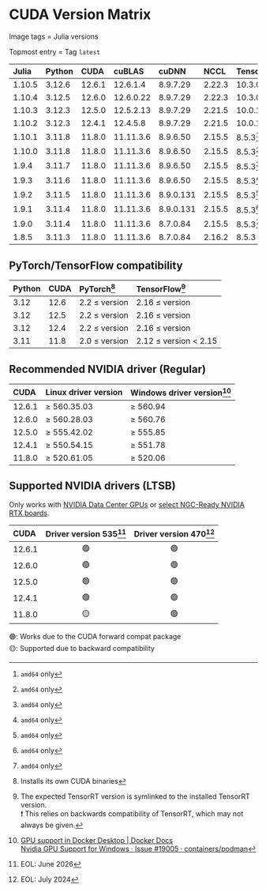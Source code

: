 # CUDA Version Matrix

Image tags = Julia versions

Topmost entry = Tag `latest`

| Julia  | Python  | CUDA   | cuBLAS    | cuDNN     | NCCL   | TensorRT  | Linux distro |
|:-------|:--------|:-------|:----------|:----------|:-------|:----------|:-------------|
| 1.10.5 | 3.12.6  | 12.6.1 | 12.6.1.4  | 8.9.7.29  | 2.22.3 | 10.3.0.26 | Ubuntu 22.04 |
| 1.10.4 | 3.12.5  | 12.6.0 | 12.6.0.22 | 8.9.7.29  | 2.22.3 | 10.3.0.26 | Ubuntu 22.04 |
| 1.10.3 | 3.12.3  | 12.5.0 | 12.5.2.13 | 8.9.7.29  | 2.21.5 | 10.0.1.6  | Ubuntu 22.04 |
| 1.10.2 | 3.12.3  | 12.4.1 | 12.4.5.8  | 8.9.7.29  | 2.21.5 | 10.0.1.6  | Ubuntu 22.04 |
| 1.10.1 | 3.11.8  | 11.8.0 | 11.11.3.6 | 8.9.6.50  | 2.15.5 | 8.5.3[^1] | Ubuntu 22.04 |
| 1.10.0 | 3.11.8  | 11.8.0 | 11.11.3.6 | 8.9.6.50  | 2.15.5 | 8.5.3[^1] | Ubuntu 22.04 |
| 1.9.4  | 3.11.7  | 11.8.0 | 11.11.3.6 | 8.9.6.50  | 2.15.5 | 8.5.3[^1] | Ubuntu 22.04 |
| 1.9.3  | 3.11.6  | 11.8.0 | 11.11.3.6 | 8.9.6.50  | 2.15.5 | 8.5.3[^1] | Ubuntu 22.04 |
| 1.9.2  | 3.11.5  | 11.8.0 | 11.11.3.6 | 8.9.0.131 | 2.15.5 | 8.5.3[^1] | Ubuntu 22.04 |
| 1.9.1  | 3.11.4  | 11.8.0 | 11.11.3.6 | 8.9.0.131 | 2.15.5 | 8.5.3[^1] | Ubuntu 22.04 |
| 1.9.0  | 3.11.4  | 11.8.0 | 11.11.3.6 | 8.7.0.84  | 2.15.5 | 8.5.3[^1] | Ubuntu 22.04 |
| 1.8.5  | 3.11.3  | 11.8.0 | 11.11.3.6 | 8.7.0.84  | 2.16.2 | 8.5.3     | Ubuntu 20.04 |

[^1]: `amd64` only

## PyTorch/TensorFlow compatibility

| Python | CUDA | PyTorch[^2]   | TensorFlow[^3]        |
|:-------|:-----|:--------------|:----------------------|
| 3.12   | 12.6 | 2.2 ≤ version | 2.16 ≤ version        |
| 3.12   | 12.5 | 2.2 ≤ version | 2.16 ≤ version        |
| 3.12   | 12.4 | 2.2 ≤ version | 2.16 ≤ version        |
| 3.11   | 11.8 | 2.0 ≤ version | 2.12 ≤ version < 2.15 |

[^2]: Installs its own CUDA binaries  
[^3]: The expected TensorRT version is symlinked to the installed TensorRT
version.  
❗️ This relies on backwards compatibility of TensorRT, which may not always be
given.

## Recommended NVIDIA driver (Regular)

| CUDA   | Linux driver version | Windows driver version[^4] |
|:-------|:---------------------|:---------------------------|
| 12.6.1 | ≥ 560.35.03          | ≥ 560.94                   |
| 12.6.0 | ≥ 560.28.03          | ≥ 560.76                   |
| 12.5.0 | ≥ 555.42.02          | ≥ 555.85                   |
| 12.4.1 | ≥ 550.54.15          | ≥ 551.78                   |
| 11.8.0 | ≥ 520.61.05          | ≥ 520.06                   |

[^4]: [GPU support in Docker Desktop | Docker Docs](https://docs.docker.com/desktop/gpu/)  
[Nvidia GPU Support for Windows · Issue #19005 · containers/podman](https://github.com/containers/podman/issues/19005)

## Supported NVIDIA drivers (LTSB)

Only works with
[NVIDIA Data Center GPUs](https://resources.nvidia.com/l/en-us-gpu) or
[select NGC-Ready NVIDIA RTX boards](https://docs.nvidia.com/certification-programs/ngc-ready-systems/index.html).

| CUDA   | Driver version 535[^5] | Driver version 470[^6] |
|:-------|:----------------------:|:----------------------:|
| 12.6.1 | 🟢                      | 🟢                      |
| 12.6.0 | 🟢                      | 🟢                      |
| 12.5.0 | 🟢                      | 🟢                      |
| 12.4.1 | 🟢                      | 🟢                      |
| 11.8.0 | 🟡                      | 🟢                      |

🟢: Works due to the CUDA forward compat package  
🟡: Supported due to backward compatibility

[^5]: EOL: June 2026  
[^6]: EOL: July 2024
